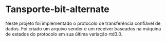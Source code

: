 # Tansporte-bit-alternate
Neste projeto foi implementado o protocolo de transferência confiável de dados. Foi criado um arquivo sender e um receiver baseados na máquina de estados do protocolo em sua última variação rtd3.0.

